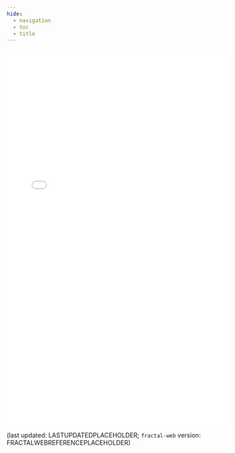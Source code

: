 ```yaml
---
hide:
  - navigation
  - toc
  - title
---
```


<style>
  .md-typeset h1,
  .md-content__button {
    display: none;
  }
</style>

<style>
.tasks-iframe{
    width: 100%;
    height: 850px;
    border: 0;
}
</style>

<iframe src="../task-table/" class="tasks-iframe">
</iframe>


(last updated: LASTUPDATEDPLACEHOLDER; `fractal-web` version: FRACTALWEBREFERENCEPLACEHOLDER)
